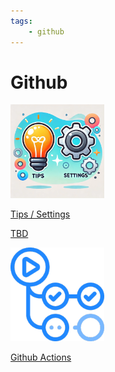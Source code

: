 ```yaml
---
tags:
    - github
---
```


# Github

<div class="grid-container">
    <div class="grid-item">
        <a href="tips_settings">
        <img src="images/tips_and_settings.png" width="150" height="150">
        <p>Tips / Settings</p>
        </a>
    </div>
    <div class="grid-item">
    <a href="">
        <p>TBD</p>
        </a>
    </div>
    <div class="grid-item">
         <a href="github_actions">
        <img src="images/github_action.png" width="150" height="150">
        <p>Github Actions</p>
        </a>
    </div>
    
</div>